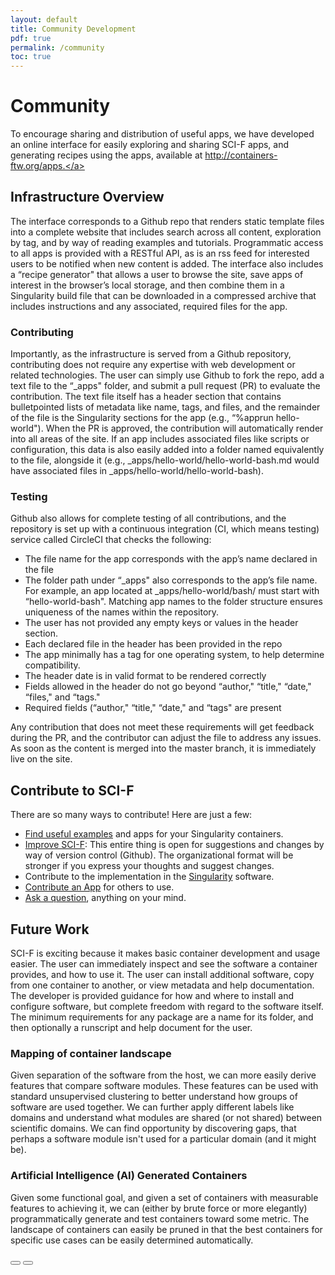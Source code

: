 ```yaml
---
layout: default
title: Community Development
pdf: true
permalink: /community
toc: true
---
```


# Community

To encourage sharing and distribution of useful apps, we have developed an online interface for easily exploring and sharing SCI-F apps, and generating recipes using the apps, available at <a href="http://containers-ftw.org/apps" target="_blank">http://containers-ftw.org/apps.</a>

## Infrastructure Overview
The interface corresponds to a Github repo that renders static template files into a complete website that includes search across all content, exploration by tag, and by way of reading examples and tutorials. Programmatic access to all apps is provided with a RESTful API, as is an rss feed for interested users to be notified when new content is added. The interface also includes a “recipe generator" that allows a user to browse the site, save apps of interest in the browser’s local storage, and then combine them in a Singularity build file that can be downloaded in a compressed archive that includes instructions and any associated, required files for the app.

### Contributing
Importantly, as the infrastructure is served from a Github repository, contributing does not require any expertise with web development or related technologies. The user can simply use Github to fork the repo, add a text file to the “_apps" folder, and submit a pull request (PR) to evaluate the contribution. The text file itself has a header section that contains bulletpointed lists of metadata like name, tags, and files, and the remainder of the file is the Singularity sections for the app (e.g., “%apprun hello-world").  When the PR is approved, the contribution will automatically render into all areas of the site. If an app includes associated files like scripts or configuration, this data is also easily added into a folder named equivalently to the file, alongside it (e.g., _apps/hello-world/hello-world-bash.md would have associated files in _apps/hello-world/hello-world-bash).

### Testing
Github also allows for complete testing of all contributions, and the repository is set up with a continuous integration (CI, which means testing) service called CircleCI that checks the following:

- The file name for the app corresponds with the app’s name declared in the file
- The folder path under “_apps" also corresponds to the app’s file name. For example, an app located at _apps/hello-world/bash/ must start with “hello-world-bash". Matching app names to the folder structure ensures uniqueness of the names within the repository.
- The user has not provided any empty keys or values in the header section.
- Each declared file in the header has been provided in the repo
- The app minimally has a tag for one operating system, to help determine compatibility.
- The header date is in valid format to be rendered correctly
- Fields allowed in the header do not go beyond “author," “title," “date," “files," and “tags."
- Required fields (“author," “title," “date," and “tags" are present

Any contribution that does not meet these requirements will get feedback during the PR, and the contributor can adjust the file to address any issues. As soon as the content is merged into the master branch, it is immediately live on the site.


## Contribute to SCI-F
There are so many ways to contribute! Here are just a few:

 - [Find useful examples](https://containers-ftw.github.io/apps) and apps for your Singularity containers.
 - [Improve SCI-F](https://www.github.com/containers-ftw/SCI-F/): This entire thing is open for suggestions and changes by way of version control (Github). The organizational format will be stronger if you express your thoughts and suggest changes.
 - Contribute to the implementation in the [Singularity](https://www.github.com/singularityware/singularity.git) software.
 - [Contribute an App](https://www.github.com/containers-ftw/apps) for others to use.
 - [Ask a question](https://www.github.com/containers-ftw/SCI-F/issues), anything on your mind.


## Future Work
SCI-F is exciting because it makes basic container development and usage easier. The user can immediately inspect and see the software a container provides, and how to use it. The user can install additional software, copy from one container to another, or view metadata and help documentation. The developer is provided guidance for how and where to install and configure software, but complete freedom with regard to the software itself. The minimum requirements for any package are a name for its folder, and then optionally a runscript and help document for the user.


### Mapping of container landscape
Given separation of the software from the host, we can more easily derive features that compare software modules. These features can be used with standard unsupervised clustering to better understand how groups of software are used together. We can further apply different labels like domains and understand what modules are shared (or not shared) between scientific domains. We can find opportunity by discovering gaps, that perhaps a software module isn't used for a particular domain (and it might be).

### Artificial Intelligence (AI) Generated Containers
Given some functional goal, and given a set of containers with measurable features to achieving it, we can (either by brute force or more elegantly) programmatically generate and test containers toward some metric. The landscape of containers can easily be pruned in that the best containers for specific use cases can be easily determined automatically.

<div>
    <a href="/SCI-F/examples.html"><button class="previous-button btn btn-primary"><i class="fa fa-chevron-left"></i> </button></a>
    <a href="/SCI-F/appendix.html"><button class="next-button btn btn-primary"><i class="fa fa-chevron-right"></i> </button></a>
</div><br>
